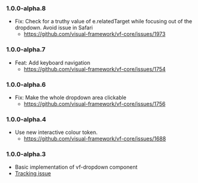 ### 1.0.0-alpha.8
* Fix: Check for a truthy value of e.relatedTarget while focusing out of the dropdown. Avoid issue in Safari
  * https://github.com/visual-framework/vf-core/issues/1973

### 1.0.0-alpha.7

* Feat: Add keyboard navigation
  * https://github.com/visual-framework/vf-core/issues/1754

### 1.0.0-alpha.6

* Fix: Make the whole dropdown area clickable
  * https://github.com/visual-framework/vf-core/issues/1756

### 1.0.0-alpha.4

* Use new interactive colour token.
  * https://github.com/visual-framework/vf-core/issues/1688

### 1.0.0-alpha.3

* Basic implementation of vf-dropdown component
* [Tracking issue](https://github.com/visual-framework/vf-core/discussions/1299)
